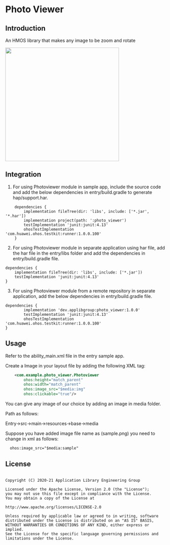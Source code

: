 
# Photo Viewer

## Introduction

An HMOS library that makes any image to be zoom and rotate
<p>
     <img src="photoviewer.gif" width="356">
</p>

## Integration

1. For using Photoviewer module in sample app, include the source code and add the below dependencies in entry/build.gradle to generate hap/support.har.
```
    dependencies {
        implementation fileTree(dir: 'libs', include: ['*.jar', '*.har'])
        implementation project(path: ':photo_viewer')
        testImplementation 'junit:junit:4.13'
        ohosTestImplementation 'com.huawei.ohos.testkit:runner:1.0.0.100'
    }
```
2. For using Photoviewer module in separate application using har file, add the har file in the entry/libs folder and add the dependencies in entry/build.gradle file.
```
dependencies {
    implementation fileTree(dir: 'libs', include: ['*.jar'])
    testImplementation 'junit:junit:4.13'
}
```
3. For using Photoviewer module from a remote repository in separate application, add the below dependencies in entry/build.gradle file.
```
dependencies {
        implementation 'dev.applibgroup:photo_viewer:1.0.0'
        testImplementation 'junit:junit:4.13'
        ohosTestImplementation 'com.huawei.ohos.testkit:runner:1.0.0.100'
}
```

## Usage

Refer to the ability_main.xml file in the entry sample app.

Create a Image in your layout file by adding the following XML tag:

``` xml
    <com.example.photo_viewer.Photoviewer
        ohos:height="match_parent"
        ohos:width="match_parent"
        ohos:image_src="$media:img"
        ohos:clickable="true"/>
```
You can give any image of our choice by adding an image in media folder.

Path as follows:

Entry->src->main->resources->base->media

Suppose you have added image file name as (sample.png) you need to change in xml as follows:
``` xml
  ohos:image_src="$media:sample"
```

## License
```

Copyright (C) 2020-21 Application Library Engineering Group

Licensed under the Apache License, Version 2.0 (the "License");
you may not use this file except in compliance with the License.
You may obtain a copy of the License at

http://www.apache.org/licenses/LICENSE-2.0

Unless required by applicable law or agreed to in writing, software
distributed under the License is distributed on an "AS IS" BASIS,
WITHOUT WARRANTIES OR CONDITIONS OF ANY KIND, either express or implied.
See the License for the specific language governing permissions and
limitations under the License.


```

